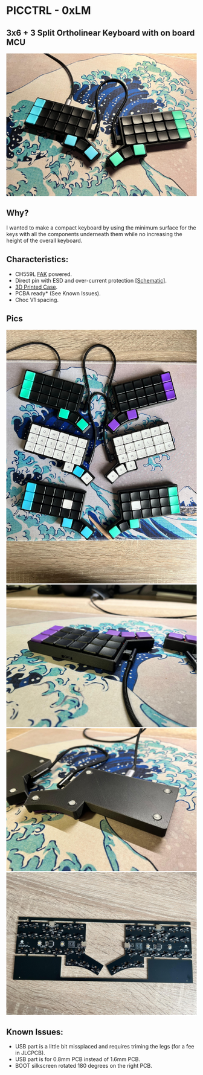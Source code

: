 # PICCTRL - 0xLM
## 3x6 + 3 Split Ortholinear Keyboard with on board MCU
![](IMG/0xLM_single.jpg)

## Why?
I wanted to make a compact keyboard by using the minimum surface for the keys with all the components underneath them while no increasing the height of the overall keyboard.

## Characteristics:
* CH559L [FAK](https://github.com/semickolon/fak) powered.
* Direct pin with ESD and over-current protection [[Schematic]](https://github.com/llmerlos/0xLM/blob/main/PCB/pdf/Board.pdf).
* [3D Printed Case](https://github.com/llmerlos/0xLM/tree/main/CASE).
* PCBA ready* (See Known Issues). 
* Choc V1 spacing.

## Pics
![](IMG/0xLM_all.jpg)
![](IMG/0xLM_front.jpg)
![](IMG/0xLM_back.jpg)
![](IMG/0xLM_pcb.jpg)

## Known Issues:
* USB part is a little bit missplaced and requires triming the legs (for a fee in JLCPCB).
* USB part is for 0.8mm PCB instead of 1.6mm PCB.
* BOOT silkscreen rotated 180 degrees on the right PCB.